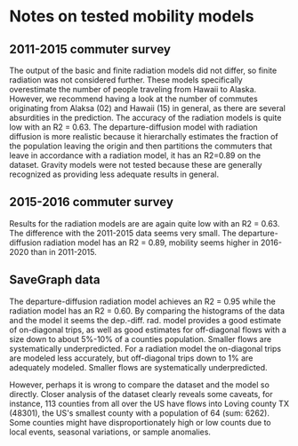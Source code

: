 # Notes on tested mobility models

## 2011-2015 commuter survey

The output of the basic and finite radiation models did not differ, so finite radiation was not considered further. These models specifically overestimate the number of people traveling from Hawaii to Alaska. However, we recommend having a look at the number of commutes originating from Alaksa (02) and Hawaii (15) in general, as there are several absurdities in the prediction. The accuracy of the radiation models is quite low with an R2 = 0.63. The departure-diffusion model with radiation diffusion is more realistic because it hierarchally estimates the fraction of the population leaving the origin and then partitions the commuters that leave in accordance with a radiation model, it has an R2=0.89 on the dataset. Gravity models were not tested because these are generally recognized as providing less adequate results in general.

## 2015-2016 commuter survey

Results for the radiation models are are again quite low with an R2 = 0.63. The difference with the 2011-2015 data seems very small. The departure-diffusion radiation model has an R2 = 0.89, mobility seems higher in 2016-2020 than in 2011-2015.

## SaveGraph data

The departure-diffusion radiation model achieves an R2 = 0.95 while the radiation model has an R2 = 0.60. By comparing the histograms of the data and the model it seems the dep.-diff. rad. model provides a good estimate of on-diagonal trips, as well as good estimates for off-diagonal flows with a size down to about 5%-10% of a counties population. Smaller flows are systematically underpredicted. For a radiation model the on-diagonal trips are modeled less accurately, but off-diagonal trips down to 1% are adequately modeled. Smaller flows are systematically underpredicted.

However, perhaps it is wrong to compare the dataset and the model so directly. Closer analysis of the dataset clearly reveals some caveats, for instance, 113 counties from all over the US have flows into Loving county TX (48301), the US's smallest county with a population of 64 (sum: 6262). Some counties might have disproportionately high or low counts due to local events, seasonal variations, or sample anomalies.
